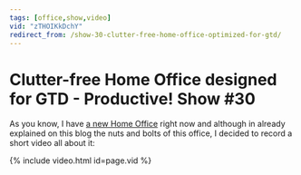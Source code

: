 ```yaml
---
tags: [office,show,video]
vid: "zTHOIKkDchY"
redirect_from: /show-30-clutter-free-home-office-optimized-for-gtd/
---
```


# Clutter-free Home Office designed for GTD - Productive! Show #30


As you know, I have [a new Home Office](/zen-in-my-new-2010-clutter-free-home-office) right now and although in already explained on this blog the nuts and bolts of this office, I decided to record a short video all about it:

{% include video.html id=page.vid %}

[n]: https://michael.gratis/nozbe
